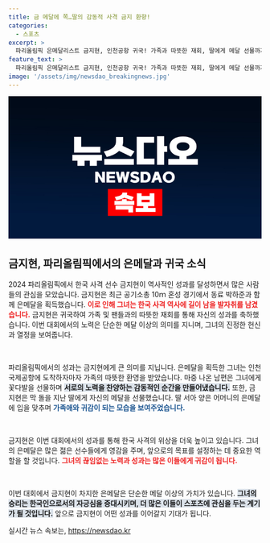 ```yaml
---
title: 금 메달에 쪽…딸의 감동적 사격 금지 환향!
categories:
  - 스포츠
excerpt: >
  파리올림픽 은메달리스트 금지현, 인천공항 귀국! 가족과 따뜻한 재회, 딸에게 메달 선물까지! 감동의 순간을 놓치지 마세요!
feature_text: >
  파리올림픽 은메달리스트 금지현, 인천공항 귀국! 가족과 따뜻한 재회, 딸에게 메달 선물까지! 감동의 순간을 놓치지 마세요!
image: '/assets/img/newsdao_breakingnews.jpg'
---
```


<p><img src="/assets/img/newsdao_breakingnews.jpg" alt="ranknews 속보" /></p>

<h2 data-ke-size="size26">금지현, 파리올림픽에서의 은메달과 귀국 소식</h2>

<p data-ke-size="size16">2024 파리올림픽에서 한국 사격 선수 금지현이 역사적인 성과를 달성하면서 많은 사람들의 관심을 모았습니다. 금지현은 최근 공기소총 10ｍ 혼성 경기에서 동료 박하준과 함께 은메달을 획득했습니다. <b><span style="color: #ee2323;">이로 인해 그녀는 한국 사격 역사에 길이 남을 발자취를 남겼습니다.</span></b> 금지현은 귀국하여 가족 및 팬들과의 따뜻한 재회를 통해 자신의 성과를 축하했습니다. 이번 대회에서의 노력은 단순한 메달 이상의 의미를 지니며, 그녀의 진정한 헌신과 열정을 보여줍니다.</p>

<p data-ke-size="size16">&nbsp;</p>

<p>파리올림픽에서의 성과는 금지현에게 큰 의미를 지닙니다. 은메달을 획득한 그녀는 인천국제공항에 도착하자마자 가족의 따뜻한 환영을 받았습니다. 마중 나온 남편은 그녀에게 꽃다발을 선물하며 <b><span style="background-color: #21538527;">서로의 노력을 찬양하는 감동적인 순간을 만들어냈습니다.</span></b> 또한, 금지현은 막 돌을 지난 딸에게 자신의 메달을 선물했습니다. 딸 서아 양은 어머니의 은메달에 입을 맞추며 <b><span style="color: #1a5490;">가족애와 귀감이 되는 모습을 보여주었습니다.</span></b> </p>

<p data-ke-size="size16">&nbsp;</p>

<p>금지현은 이번 대회에서의 성과를 통해 한국 사격의 위상을 더욱 높이고 있습니다. 그녀의 은메달은 많은 젊은 선수들에게 영감을 주며, 앞으로의 목표를 설정하는 데 중요한 역할을 할 것입니다. <b><span style="color: #ee2323;">그녀의 끊임없는 노력과 성과는 많은 이들에게 귀감이 됩니다.</span></b> </p>

<p data-ke-size="size16">&nbsp;</p>

<p>이번 대회에서 금지현이 차지한 은메달은 단순한 메달 이상의 가치가 있습니다. <b><span style="background-color: #21538527;">그녀의 승리는 한국인으로서의 자긍심을 증대시키며, 더 많은 이들이 스포츠에 관심을 두는 계기가 될 것입니다.</span></b> 앞으로 금지현이 어떤 성과를 이어갈지 기대가 됩니다.</p>
실시간 뉴스 속보는, <a href="https://newsdao.kr" rel="dofollow">https://newsdao.kr</a>


